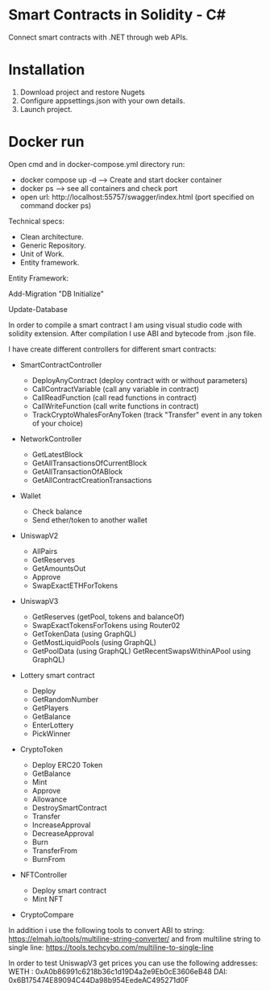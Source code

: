 # Smart Contracts in Solidity - C#
Connect smart contracts with .NET through web APIs.

Installation
======
1. Download project and restore Nugets
2. Configure appsettings.json with your own details.
3. Launch project.

Docker run
======
Open cmd and in docker-compose.yml directory run:

- docker compose up -d --> Create and start docker container
- docker ps --> see all containers and check port
- open url: http://localhost:55757/swagger/index.html (port specified on command docker ps)

Technical specs:
- Clean architecture.
- Generic Repository.
- Unit of Work.
- Entity framework.


Entity Framework:

Add-Migration "DB Initialize"

Update-Database

In order to compile a smart contract I am using visual studio code with solidity extension. 
After compilation I use ABI and bytecode from .json file. 

I have create different controllers for different smart contracts:

- SmartContractController
  - DeployAnyContract (deploy contract with or without parameters)
  - CallContractVariable (call any variable in contract)
  - CallReadFunction (call read functions in contract)
  - CallWriteFunction (call write functions in contract)
  - TrackCryptoWhalesForAnyToken (track "Transfer" event in any token of your choice)

- NetworkController
  - GetLatestBlock
  - GetAllTransactionsOfCurrentBlock
  - GetAllTransactionOfABlock
  - GetAllContractCreationTransactions

- Wallet 
  - Check balance
  - Send ether/token to another wallet

- UniswapV2
  - AllPairs
  - GetReserves
  - GetAmountsOut
  - Approve
  - SwapExactETHForTokens

- UniswapV3
  - GetReserves (getPool, tokens and balanceOf)
  - SwapExactTokensForTokens using Router02
  - GetTokenData (using GraphQL)
  - GetMostLiquidPools (using GraphQL)
  - GetPoolData (using GraphQL)
  GetRecentSwapsWithinAPool using GraphQL)  

- Lottery smart contract
  - Deploy
  - GetRandomNumber
  - GetPlayers
  - GetBalance
  - EnterLottery
  - PickWinner

- CryptoToken
  - Deploy ERC20 Token 
  - GetBalance
  - Mint
  - Approve
  - Allowance
  - DestroySmartContract
  - Transfer
  - IncreaseApproval
  - DecreaseApproval
  - Burn
  - TransferFrom
  - BurnFrom

- NFTController
  - Deploy smart contract 
  - Mint NFT

- CryptoCompare

In addition i use the following tools to convert ABI to string:
https://elmah.io/tools/multiline-string-converter/
and from multiline string to single line:
https://tools.techcybo.com/multiline-to-single-line

In order to test UniswapV3 get prices you can use the following addresses:
WETH : 0xA0b86991c6218b36c1d19D4a2e9Eb0cE3606eB48
DAI: 0x6B175474E89094C44Da98b954EedeAC495271d0F

